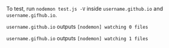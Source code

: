To test, run `nodemon test.js -V` inside `username.github.io` and `username.gifhub.io`.

`username.github.io` outputs `[nodemon] watching 0 files`

`username.gifhub.io` outputs `[nodemon] watching 1 files`
